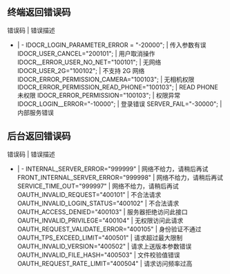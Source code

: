 ## 终端返回错误码
错误码 | 错误描述
- | -
IDOCR_LOGIN_PARAMETER_ERROR = "-20000"; | 传入参数有误
IDOCR_USER_CANCEL="200101"; | 用户取消操作
IDOCR__ERROR_USER_NO_NET="100101"; | 无网络
IDOCR_USER_2G="100102"; | 不支持 2G 网络
IDOCR_ERROR_PERMISSION_CAMERA="100103"; | 无相机权限
IDOCR_ERROR_PERMISSION_READ_PHONE="100103"; | READ PHONE 未权限
IDOCR_ERROR_PERMISSION="100103"; | 权限异常
IDOCR_LOGIN__ERROR="-10000"; | 登录错误
SERVER_FAIL="-30000"; | 内部服务错误

## 后台返回错误码
错误码 | 错误描述
- | -
INTERNAL_SERVER_ERROR="999999" | 网络不给力，请稍后再试
FRONT_INTERNAL_SERVER_ERROR="999998" | 网络不给力，请稍后再试
SERVICE_TIME_OUT="999997" | 网络不给力，请稍后再试
OAUTH_INVALID_REQUEST="400101" | 不合法请求
OAUTH_INVALID_LOGIN_STATUS="400102" | 不合法请求
OAUTH_ACCESS_DENIED="400103" | 服务器拒绝访问此接口
OAUTH_INVALID_PRIVILEGE="400104" | 无权限访问此请求
OAUTH_REQUEST_VALIDATE_ERROR="400105" | 身份验证不通过
OAUTH_TPS_EXCEED_LIMIT="400501" | 请求超过最大限制
OAUTH_INVALID_VERSION="400502" | 请求上送版本参数错误
OAUTH_INVALID_FILE_HASH="400503" | 文件校验值错误
OAUTH_REQUEST_RATE_LIMIT="400504" | 请求访问频率过高
